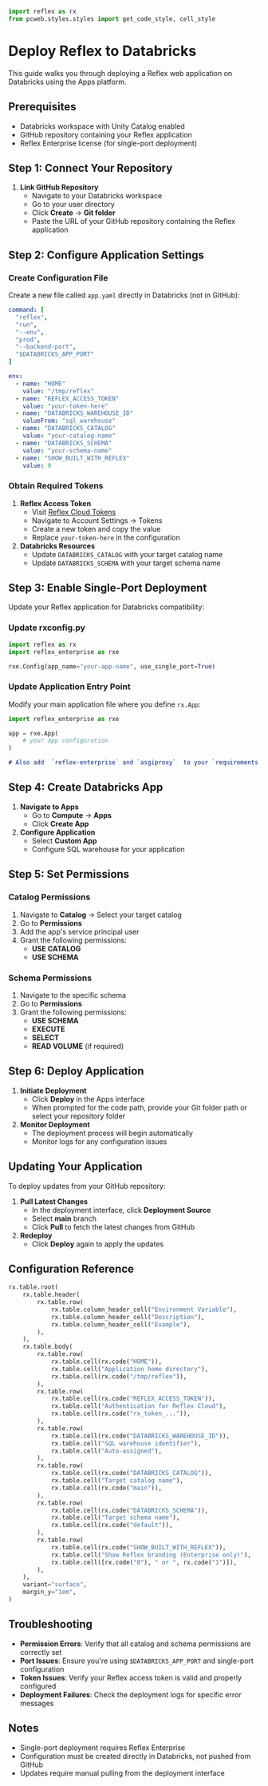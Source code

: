 ```python exec
import reflex as rx
from pcweb.styles.styles import get_code_style, cell_style

```

# Deploy Reflex to Databricks

This guide walks you through deploying a Reflex web application on Databricks using the Apps platform.

## Prerequisites

- Databricks workspace with Unity Catalog enabled
- GitHub repository containing your Reflex application
- Reflex Enterprise license (for single-port deployment)

## Step 1: Connect Your Repository

1. **Link GitHub Repository**
   - Navigate to your Databricks workspace
   - Go to your user directory
   - Click **Create** → **Git folder**
   - Paste the URL of your GitHub repository containing the Reflex application

## Step 2: Configure Application Settings

### Create Configuration File

Create a new file called `app.yaml` directly in Databricks (not in GitHub):

```yaml
command: [
  "reflex", 
  "run",
  "--env",
  "prod",
  "--backend-port",
  "$DATABRICKS_APP_PORT"
]

env:
  - name: "HOME"
    value: "/tmp/reflex"
  - name: "REFLEX_ACCESS_TOKEN"
    value: "your-token-here"
  - name: "DATABRICKS_WAREHOUSE_ID"
    valueFrom: "sql_warehouse"
  - name: "DATABRICKS_CATALOG"
    value: "your-catalog-name"
  - name: "DATABRICKS_SCHEMA"
    value: "your-schema-name"
  - name: "SHOW_BUILT_WITH_REFLEX"
    value: 0
```

### Obtain Required Tokens

1. **Reflex Access Token**
   - Visit [Reflex Cloud Tokens](https://cloud.reflex.dev/tokens/)
   - Navigate to Account Settings → Tokens
   - Create a new token and copy the value
   - Replace `your-token-here` in the configuration
2. **Databricks Resources**
   - Update `DATABRICKS_CATALOG` with your target catalog name
   - Update `DATABRICKS_SCHEMA` with your target schema name

## Step 3: Enable Single-Port Deployment

Update your Reflex application for Databricks compatibility:

### Update rxconfig.py

```python
import reflex as rx
import reflex_enterprise as rxe

rxe.Config(app_name="your-app-name", use_single_port=True)
```

### Update Application Entry Point

Modify your main application file where you define `rx.App`:

```python
import reflex_enterprise as rxe

app = rxe.App(
    # your app configuration
)
```

```md alert info
# Also add  `reflex-enterprise` and `asgiproxy`  to your `requirements.txt` file.
```

## Step 4: Create Databricks App

1. **Navigate to Apps**
   - Go to **Compute** → **Apps**
   - Click **Create App**
2. **Configure Application**
   - Select **Custom App**
   - Configure SQL warehouse for your application

## Step 5: Set Permissions

### Catalog Permissions

1. Navigate to **Catalog** → Select your target catalog
2. Go to **Permissions**
3. Add the app's service principal user
4. Grant the following permissions:
   - **USE CATALOG**
   - **USE SCHEMA**

### Schema Permissions

1. Navigate to the specific schema
2. Go to **Permissions**
3. Grant the following permissions:
   - **USE SCHEMA**
   - **EXECUTE**
   - **SELECT**
   - **READ VOLUME** (if required)

## Step 6: Deploy Application

1. **Initiate Deployment**
   - Click **Deploy** in the Apps interface
   - When prompted for the code path, provide your Git folder path or select your repository folder
2. **Monitor Deployment**
   - The deployment process will begin automatically
   - Monitor logs for any configuration issues

## Updating Your Application

To deploy updates from your GitHub repository:

1. **Pull Latest Changes**
   - In the deployment interface, click **Deployment Source**
   - Select **main** branch
   - Click **Pull** to fetch the latest changes from GitHub
2. **Redeploy**
   - Click **Deploy** again to apply the updates

## Configuration Reference

```python eval
rx.table.root(
    rx.table.header(
        rx.table.row(
            rx.table.column_header_cell("Environment Variable"),
            rx.table.column_header_cell("Description"),
            rx.table.column_header_cell("Example"),
        ),
    ),
    rx.table.body(
        rx.table.row(
            rx.table.cell(rx.code("HOME")),
            rx.table.cell("Application home directory"),
            rx.table.cell(rx.code("/tmp/reflex")),
        ),
        rx.table.row(
            rx.table.cell(rx.code("REFLEX_ACCESS_TOKEN")),
            rx.table.cell("Authentication for Reflex Cloud"),
            rx.table.cell(rx.code("rx_token_...")),
        ),
        rx.table.row(
            rx.table.cell(rx.code("DATABRICKS_WAREHOUSE_ID")),
            rx.table.cell("SQL warehouse identifier"),
            rx.table.cell("Auto-assigned"),
        ),
        rx.table.row(
            rx.table.cell(rx.code("DATABRICKS_CATALOG")),
            rx.table.cell("Target catalog name"),
            rx.table.cell(rx.code("main")),
        ),
        rx.table.row(
            rx.table.cell(rx.code("DATABRICKS_SCHEMA")),
            rx.table.cell("Target schema name"),
            rx.table.cell(rx.code("default")),
        ),
        rx.table.row(
            rx.table.cell(rx.code("SHOW_BUILT_WITH_REFLEX")),
            rx.table.cell("Show Reflex branding (Enterprise only)"),
            rx.table.cell([rx.code("0"), " or ", rx.code("1")]),
        ),
    ),
    variant="surface",
    margin_y="1em",
)
```

## Troubleshooting

- **Permission Errors**: Verify that all catalog and schema permissions are correctly set
- **Port Issues**: Ensure you're using `$DATABRICKS_APP_PORT` and single-port configuration
- **Token Issues**: Verify your Reflex access token is valid and properly configured
- **Deployment Failures**: Check the deployment logs for specific error messages

## Notes

- Single-port deployment requires Reflex Enterprise
- Configuration must be created directly in Databricks, not pushed from GitHub
- Updates require manual pulling from the deployment interface